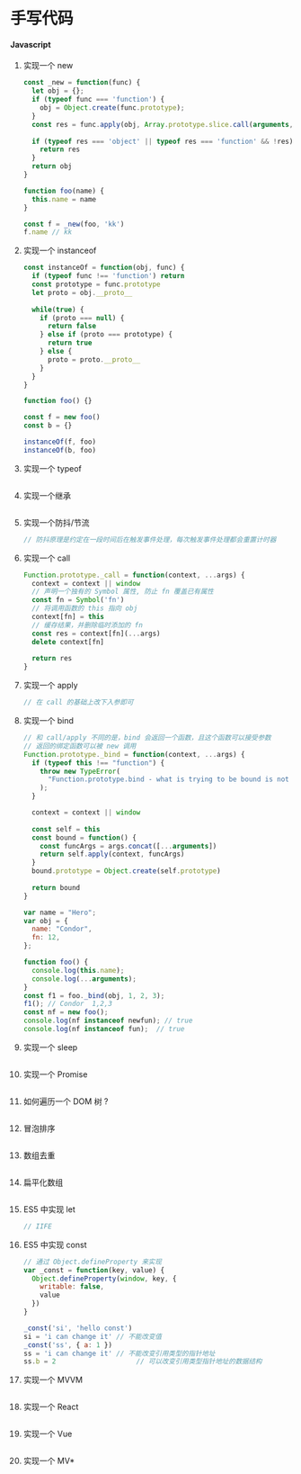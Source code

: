 # 手写代码



#### Javascript

1. 实现一个 new

   ```javascript
   const _new = function(func) {
     let obj = {};
     if (typeof func === 'function') {
       obj = Object.create(func.prototype);
     }
     const res = func.apply(obj, Array.prototype.slice.call(arguments, 1))
     
     if (typeof res === 'object' || typeof res === 'function' && !res) {
       return res
     }
     return obj
   }
   
   function foo(name) {
     this.name = name
   }
   
   const f = _new(foo, 'kk')
   f.name // kk
   ```

   

2. 实现一个 instanceof

   ```javascript
   const instanceOf = function(obj, func) {
     if (typeof func !== 'function') return
     const prototype = func.prototype
     let proto = obj.__proto__
     
     while(true) {
       if (proto === null) {
         return false
       } else if (proto === prototype) {
         return true
       } else {
         proto = proto.__proto__
       }
     }
   }
   
   function foo() {}
   
   const f = new foo()
   const b = {}
   
   instanceOf(f, foo)
   instanceOf(b, foo)
   ```

   

3. 实现一个 typeof

   ```javascript
   
   ```

   

4. 实现一个继承

   ```javascript
   
   ```

   

5. 实现一个防抖/节流

   ```javascript
   // 防抖原理是约定在一段时间后在触发事件处理，每次触发事件处理都会重置计时器
   ```

   

6. 实现一个 call

   ```javascript
   Function.prototype._call = function(context, ...args) {
     context = context || window
     // 声明一个独有的 Symbol 属性, 防止 fn 覆盖已有属性
     const fn = Symbol('fn')
     // 将调用函数的 this 指向 obj
     context[fn] = this
     // 缓存结果，并删除临时添加的 fn
     const res = context[fn](...args)
     delete context[fn]
     
     return res
   }
   ```

   

7. 实现一个 apply

   ```javascript
   // 在 call 的基础上改下入参即可
   ```

   

8. 实现一个 bind

   ```javascript
   // 和 call/apply 不同的是，bind 会返回一个函数，且这个函数可以接受参数
   // 返回的绑定函数可以被 new 调用
   Function.prototype._bind = function(context, ...args) {
     if (typeof this !== "function") {
       throw new TypeError(
         "Function.prototype.bind - what is trying to be bound is not callable"
       );
     }
   
     context = context || window
     
     const self = this
     const bound = function() {
       const funcArgs = args.concat([...arguments])
       return self.apply(context, funcArgs)
     }
     bound.prototype = Object.create(self.prototype)
     
     return bound
   }
   
   var name = "Hero";
   var obj = {
     name: "Condor",
     fn: 12,
   };
   
   function foo() {
     console.log(this.name);
     console.log(...arguments);
   }
   const f1 = foo._bind(obj, 1, 2, 3);
   f1(); // Condor  1,2,3
   const nf = new foo();
   console.log(nf instanceof newfun); // true
   console.log(nf instanceof fun);  // true
   ```

   

9. 实现一个 sleep

   ```javascript
   
   ```

   

10. 实现一个 Promise

   ```javascript
   
   ```

   

11. 如何遍历一个 DOM 树 ?

    ```javascript
    
    ```

    

12. 冒泡排序

    ```javascript
    
    ```

    

13. 数组去重

    ```javascript
    
    ```

    

14. 扁平化数组

    ```javascript
    
    ```

    

15. ES5 中实现 let

    ```javascript
    // IIFE
    ```

    

16. ES5 中实现 const

    ```javascript
    // 通过 Object.defineProperty 来实现
    var _const = function(key, value) {
      Object.defineProperty(window, key, {
        writable: false,
        value
      })
    }
    
    _const('si', 'hello const')
    si = 'i can change it' // 不能改变值
    _const('ss', { a: 1 })
    ss = 'i can change it' // 不能改变引用类型的指针地址
    ss.b = 2					// 可以改变引用类型指针地址的数据结构
    ```



16. 实现一个 MVVM

    ```javascript
    
    ```

    

17. 实现一个 React

    ```javascript
    
    ```

    

18. 实现一个 Vue

    ```javascript
    
    ```

    

19. 实现一个 MV*

    ```javascript
    
    ```

    